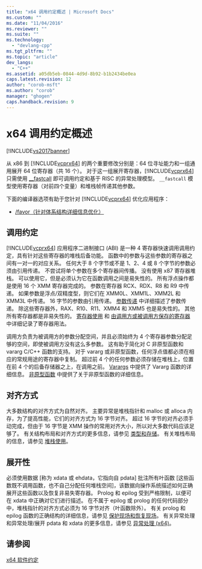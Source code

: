 ```yaml
---
title: "x64 调用约定概述 | Microsoft Docs"
ms.custom: ""
ms.date: "11/04/2016"
ms.reviewer: ""
ms.suite: ""
ms.technology: 
  - "devlang-cpp"
ms.tgt_pltfrm: ""
ms.topic: "article"
dev_langs: 
  - "C++"
ms.assetid: a05db5eb-0844-4d9d-8b92-b1b2434be0ea
caps.latest.revision: 12
author: "corob-msft"
ms.author: "corob"
manager: "ghogen"
caps.handback.revision: 9
---
```

# x64 调用约定概述
[!INCLUDE[vs2017banner](../assembler/inline/includes/vs2017banner.md)]

从 x86 到 [!INCLUDE[vcprx64](../assembler/inline/includes/vcprx64_md.md)] 的两个重要修改分别是：64 位寻址能力和一组通用展开 64 位寄存器（共 16 个）。  对于这一组展开寄存器，[!INCLUDE[vcprx64](../assembler/inline/includes/vcprx64_md.md)] 只需使用 [\_\_fastcall](../cpp/fastcall.md) 即可调用约定和基于 RISC 的异常处理模型。  `__fastcall` 模型使用寄存器（对前四个变量）和堆栈帧传递其他参数。  
  
 下面的编译器选项有助于您针对 [!INCLUDE[vcprx64](../assembler/inline/includes/vcprx64_md.md)] 优化应用程序：  
  
-   [\/favor（针对体系结构详细信息优化）](../build/reference/favor-optimize-for-architecture-specifics.md)  
  
## 调用约定  
 [!INCLUDE[vcprx64](../assembler/inline/includes/vcprx64_md.md)] 应用程序二进制接口 \(ABI\) 是一种 4 寄存器快速调用调用约定，具有针对这些寄存器的堆栈后备功能。  函数中的参数与这些参数的寄存器之间有一对一的对应关系。  任何大于 8 个字节或不是 1、2、4 或 8 个字节的参数必须由引用传递。  不尝试将单个参数在多个寄存器间传播。  没有使用 x87 寄存器堆栈。  可以使用它，但是必须认为它在函数调用之间是易失性的。  所有浮点操作都是使用 16 个 XMM 寄存器完成的。  参数在寄存器 RCX、RDX、R8 和 R9 中传递。  如果参数是浮点\/双精度型，则它们在 XMM0L、XMM1L、XMM2L 和 XMM3L 中传递。  16 字节的参数由引用传递。  [参数传递](../build/parameter-passing.md) 中详细描述了参数传递。  除这些寄存器外，RAX、R10、R11、XMM4 和 XMM5 也是易失性的。  其他所有寄存器都是非易失性的。  [寄存器使用](../build/register-usage.md) 和 [由调用方或被调用方保存的寄存器](../build/caller-callee-saved-registers.md) 中详细记录了寄存器用法。  
  
 调用方负责为被调用方的参数分配空间，并且必须始终为 4 个寄存器参数分配足够的空间，即使被调用方没有这么多参数。  这有助于简化对 C 非原型函数和 vararg C\/C\+\+ 函数的支持。  对于 vararg 或非原型函数，任何浮点值都必须在相应的常规用途的寄存器中复制。  超过前 4 个的任何参数必须存储在堆栈上，位置在前 4 个的后备存储器之上，在调用之前。  [Varargs](../build/varargs.md) 中提供了 Vararg 函数的详细信息。  [非原型函数](../build/unprototyped-functions.md) 中提供了关于非原型函数的详细信息。  
  
## 对齐方式  
 大多数结构的对齐方式为自然对齐。  主要异常是堆栈指针和 malloc 或 alloca 内存，为了提高性能，它们的对齐方式为 16 字节对齐。  超过 16 字节的对齐必须手动完成，但由于 16 字节是 XMM 操作的常用对齐大小，所以对大多数代码应该足够了。  有关结构布局和对齐方式的更多信息，请参见 [类型和存储](../build/types-and-storage.md)。  有关堆栈布局的信息，请参见 [堆栈使用](../build/stack-usage.md)。  
  
## 展开性  
 必须使用数据 \[称为 xdata 或 ehdata，它指向自 pdata\] 批注所有叶函数 \[这些函数既不调用函数，也不自己分配任何堆栈空间\]，该数据向操作系统描述如何正确展开这些函数以及恢复非易失寄存器。  Prolog 和 epilog 受到严格限制，以便可在 xdata 中正确对它们进行描述。  在不属于 epilog 或 prolog 的任何代码部分中，堆栈指针的对齐方式必须为 16 字节对齐（叶函数除外）。  有关 prolog 和 epilog 函数的正确结构的详细信息，请参见 [保护现场和恢复现场](../build/prolog-and-epilog.md)。  有关异常处理和异常处理\/展开 pdata 和 xdata 的更多信息，请参见 [异常处理 \(x64\)](../build/exception-handling-x64.md)。  
  
## 请参阅  
 [x64 软件约定](../build/x64-software-conventions.md)